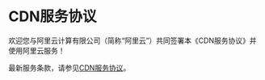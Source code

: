 # CDN服务协议

欢迎您与阿里云计算有限公司（简称“阿里云”）共同签署本《CDN服务协议》并使用阿里云服务！

最新服务条款，请参见[CDN服务协议](https://terms.aliyun.com/legal-agreement/terms/suit_bu1_ali_cloud/suit_bu1_ali_cloud201802111644_54364.html)。

